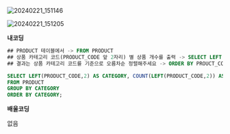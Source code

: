 ![20240221_151146](https://github.com/junhosong0/MySQL/assets/117610783/f8cb5c36-8672-48cd-9d94-e45c7d4a5939)

![20240221_151205](https://github.com/junhosong0/MySQL/assets/117610783/207fad4c-1c17-4fc7-b729-7b8452840c3d)

**내코딩**

```SQL
## PRODUCT 테이블에서 -> FROM PRODUCT
## 상품 카테고리 코드(PRODUCT_CODE 앞 2자리) 별 상품 개수를 출력 -> SELECT LEFT(PRODUCT_CODE) AS CATEGORY, COUNT(LEFT(PRODUCT_CODE,2)) AS PRODUCTS GROUP BY CATEGORY
## 결과는 상품 카테고리 코드를 기준으로 오름차순 정렬해주세요 -> ORDER BY PROUCT_CODE

SELECT LEFT(PRODUCT_CODE,2) AS CATEGORY, COUNT(LEFT(PRODUCT_CODE,2)) AS PRODUCTS
FROM PRODUCT
GROUP BY CATEGORY
ORDER BY CATEGORY;
```


**배울코딩**

없음
